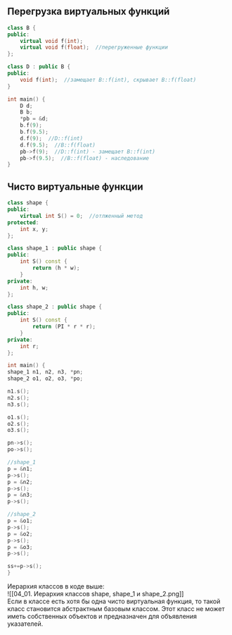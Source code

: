## Перегрузка виртуальных функций
```cpp
class B {
public:
	virtual void f(int);
	virtual void f(float);  //перегруженные функции
};

class D : public B {
public:
	void f(int);  //замещает B::f(int), скрывает B::f(float)
}

int main() {
	D d;
	B b;
	*pb = &d;
	b.f(9);
	b.f(9.5);
	d.f(9);  //D::f(int)
	d.f(9.5);  //B::f(float)
	pb->f(9);  //D::f(int) - замещает B::f(int)
	pb->f(9.5);  //B::f(float) - наследование
}
```
## Чисто виртуальные функции
```cpp
class shape {
public:
	virtual int S() = 0;  //отлженный метод
protected:
	int x, y;
};

class shape_1 : public shape {
public:
	int S() const {
		return (h * w);
	}
private:
	int h, w;
};

class shape_2 : public shape {
public:
	int S() const {
		return (PI * r * r);
	}
private:
	int r;
};

int main() {
shape_1 n1, n2, n3, *pn;
shape_2 o1, o2, o3, *po;

n1.s();
n2.s();
n3.s();

o1.s();
o2.s();
o3.s();

pn->s();
po->s();

//shape_1
p = &n1;
p->s();
p = &n2;
p->s();
p = &n3;
p->s();

//shape_2
p = &o1;
p->s();
p = &o2;
p->s();
p = &o3;
p->s();

ss+=p->s();
}
```
Иерархия классов в коде выше:  
![[04_01. Иерархия классов shape, shape_1 и shape_2.png]]  
Если в классе есть хотя бы одна чисто виртуальная функция, то такой класс становится абстрактным базовым классом. Этот класс не может иметь собственных объектов и предназначен для объявления указателей.